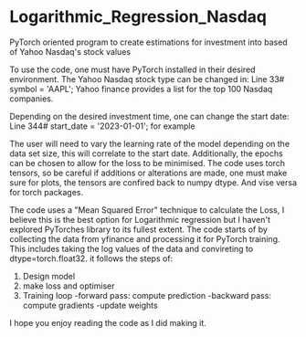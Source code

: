 # Logarithmic_Regression_Nasdaq
PyTorch oriented program to create estimations for investment into based of Yahoo Nasdaq's stock values 

To use the code, one must have PyTorch installed in their desired environment.
The Yahoo Nasdaq stock type can be changed in:
Line 33# symbol = 'AAPL'; Yahoo finance provides a list for the top 100 Nasdaq companies.

Depending on the desired investment time, one can change the start date:
Line 344# start_date = '2023-01-01'; for example

The user will need to vary the learning rate of the model depending on the data set size, this will correlate to the start date. Additionally, the epochs can be chosen to allow for the loss to be minimised. 
The code uses torch tensors, so be careful if additions or alterations are made, one must make sure for plots, the tensors are confired back to numpy dtype. And vise versa for torch packages.

The code uses a "Mean Squared Error" technique to calculate the Loss, I believe this is the best option for Logarithmic regression but I haven't explored PyTorches library to its fullest extent. The code starts of by collecting the data from yfinance and processing it for PyTorch training. This includes taking the log values of the data and convireting to dtype=torch.float32. it follows the steps of:
1) Design model
2) make loss and optimiser
3) Training loop
   -forward pass: compute prediction
   -backward pass: compute gradients
   -update weights

I hope you enjoy reading the code as I did making it.
